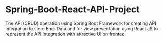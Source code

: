 # Spring-Boot-React-API-Project
The API (CRUD) operation using Spring Boot Framework for creating API Integration to store Emp Data and for view presentation using React.JS to represent the API Integration with attractive UI on fronted.

